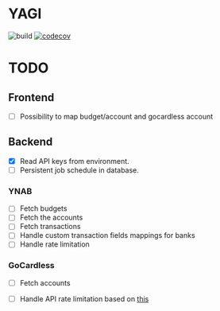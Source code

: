 # YAGI
![build](https://github.com/zielma/yagi/actions/workflows/ci.yml/badge.svg) [![codecov](https://codecov.io/gh/zielma/yagi/branch/main/graph/badge.svg)](https://codecov.io/gh/zielma/yagi)

# TODO

## Frontend
- [ ] Possibility to map budget/account and gocardless account

## Backend
- [x] Read API keys from environment.
- [ ] Persistent job schedule in database. 

### YNAB
- [ ] Fetch budgets
- [ ] Fetch the accounts
- [ ] Fetch transactions
- [ ] Handle custom transaction fields mappings for banks
- [ ] Handle rate limitation 

### GoCardless
- [ ] Fetch accounts
- [ ] Handle API rate limitation based on [this](https://developer.gocardless.com/bank-account-data/overview)

